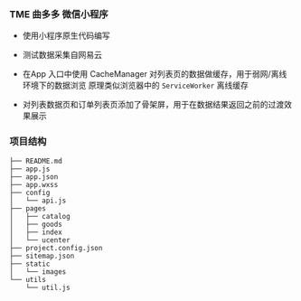### TME 曲多多 微信小程序

+ 使用小程序原生代码编写

+ 测试数据采集自网易云

+ 在App 入口中使用 CacheManager 对列表页的数据做缓存，用于弱网/离线环境下的数据浏览 原理类似浏览器中的 `ServiceWorker` 离线缓存

+ 对列表数据页和订单列表页添加了骨架屏，用于在数据结果返回之前的过渡效果展示

### 项目结构
```
├── README.md
├── app.js
├── app.json
├── app.wxss
├── config
│   └── api.js
├── pages
│   ├── catalog   
│   ├── goods     
│   ├── index
│   └── ucenter
├── project.config.json
├── sitemap.json
├── static
│   └── images
└── utils
    └── util.js

```
